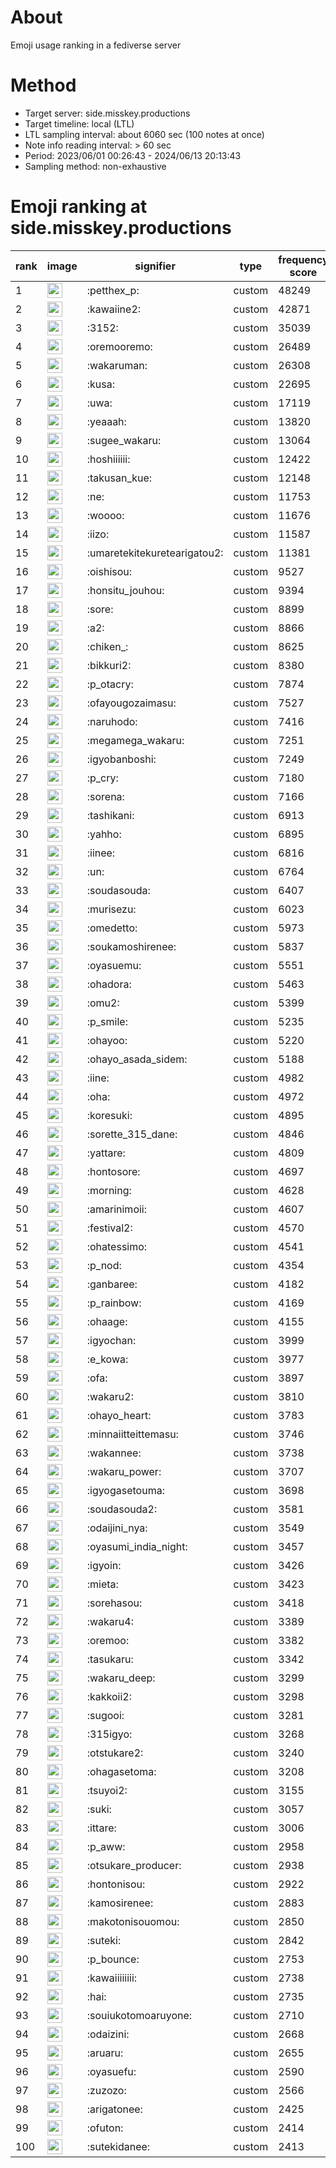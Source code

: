 # About
Emoji usage ranking in a fediverse server

# Method
- Target server: side.misskey.productions
- Target timeline: local (LTL)
- LTL sampling interval: about 6060 sec (100 notes at once)
- Note info reading interval: > 60 sec
- Period: 2023/06/01 00:26:43 - 2024/06/13 20:13:43 
- Sampling method: non-exhaustive

# Emoji ranking at side.misskey.productions

|rank|image|signifier|type|frequency score|
|----|----|----|----|----|
|1|<img height="24" src="https://side.misskey.productions/emoji/petthex_p.webp">|:petthex_p:|custom|48249|
|2|<img height="24" src="https://side.misskey.productions/emoji/kawaiine2.webp">|:kawaiine2:|custom|42871|
|3|<img height="24" src="https://side.misskey.productions/emoji/3152.webp">|:3152:|custom|35039|
|4|<img height="24" src="https://side.misskey.productions/emoji/oremooremo.webp">|:oremooremo:|custom|26489|
|5|<img height="24" src="https://side.misskey.productions/emoji/wakaruman.webp">|:wakaruman:|custom|26308|
|6|<img height="24" src="https://side.misskey.productions/emoji/kusa.webp">|:kusa:|custom|22695|
|7|<img height="24" src="https://side.misskey.productions/emoji/uwa.webp">|:uwa:|custom|17119|
|8|<img height="24" src="https://side.misskey.productions/emoji/yeaaah.webp">|:yeaaah:|custom|13820|
|9|<img height="24" src="https://side.misskey.productions/emoji/sugee_wakaru.webp">|:sugee_wakaru:|custom|13064|
|10|<img height="24" src="https://side.misskey.productions/emoji/hoshiiiiii.webp">|:hoshiiiiii:|custom|12422|
|11|<img height="24" src="https://side.misskey.productions/emoji/takusan_kue.webp">|:takusan_kue:|custom|12148|
|12|<img height="24" src="https://side.misskey.productions/emoji/ne.webp">|:ne:|custom|11753|
|13|<img height="24" src="https://side.misskey.productions/emoji/woooo.webp">|:woooo:|custom|11676|
|14|<img height="24" src="https://side.misskey.productions/emoji/iizo.webp">|:iizo:|custom|11587|
|15|<img height="24" src="https://side.misskey.productions/emoji/umaretekitekuretearigatou2.webp">|:umaretekitekuretearigatou2:|custom|11381|
|16|<img height="24" src="https://side.misskey.productions/emoji/oishisou.webp">|:oishisou:|custom|9527|
|17|<img height="24" src="https://side.misskey.productions/emoji/honsitu_jouhou.webp">|:honsitu_jouhou:|custom|9394|
|18|<img height="24" src="https://side.misskey.productions/emoji/sore.webp">|:sore:|custom|8899|
|19|<img height="24" src="https://side.misskey.productions/emoji/a2.webp">|:a2:|custom|8866|
|20|<img height="24" src="https://side.misskey.productions/emoji/chiken_.webp">|:chiken_:|custom|8625|
|21|<img height="24" src="https://side.misskey.productions/emoji/bikkuri2.webp">|:bikkuri2:|custom|8380|
|22|<img height="24" src="https://side.misskey.productions/emoji/p_otacry.webp">|:p_otacry:|custom|7874|
|23|<img height="24" src="https://side.misskey.productions/emoji/ofayougozaimasu.webp">|:ofayougozaimasu:|custom|7527|
|24|<img height="24" src="https://side.misskey.productions/emoji/naruhodo.webp">|:naruhodo:|custom|7416|
|25|<img height="24" src="https://side.misskey.productions/emoji/megamega_wakaru.webp">|:megamega_wakaru:|custom|7251|
|26|<img height="24" src="https://side.misskey.productions/emoji/igyobanboshi.webp">|:igyobanboshi:|custom|7249|
|27|<img height="24" src="https://side.misskey.productions/emoji/p_cry.webp">|:p_cry:|custom|7180|
|28|<img height="24" src="https://side.misskey.productions/emoji/sorena.webp">|:sorena:|custom|7166|
|29|<img height="24" src="https://side.misskey.productions/emoji/tashikani.webp">|:tashikani:|custom|6913|
|30|<img height="24" src="https://side.misskey.productions/emoji/yahho.webp">|:yahho:|custom|6895|
|31|<img height="24" src="https://side.misskey.productions/emoji/iinee.webp">|:iinee:|custom|6816|
|32|<img height="24" src="https://side.misskey.productions/emoji/un.webp">|:un:|custom|6764|
|33|<img height="24" src="https://side.misskey.productions/emoji/soudasouda.webp">|:soudasouda:|custom|6407|
|34|<img height="24" src="https://side.misskey.productions/emoji/murisezu.webp">|:murisezu:|custom|6023|
|35|<img height="24" src="https://side.misskey.productions/emoji/omedetto.webp">|:omedetto:|custom|5973|
|36|<img height="24" src="https://side.misskey.productions/emoji/soukamoshirenee.webp">|:soukamoshirenee:|custom|5837|
|37|<img height="24" src="https://side.misskey.productions/emoji/oyasuemu.webp">|:oyasuemu:|custom|5551|
|38|<img height="24" src="https://side.misskey.productions/emoji/ohadora.webp">|:ohadora:|custom|5463|
|39|<img height="24" src="https://side.misskey.productions/emoji/omu2.webp">|:omu2:|custom|5399|
|40|<img height="24" src="https://side.misskey.productions/emoji/p_smile.webp">|:p_smile:|custom|5235|
|41|<img height="24" src="https://side.misskey.productions/emoji/ohayoo.webp">|:ohayoo:|custom|5220|
|42|<img height="24" src="https://side.misskey.productions/emoji/ohayo_asada_sidem.webp">|:ohayo_asada_sidem:|custom|5188|
|43|<img height="24" src="https://side.misskey.productions/emoji/iine.webp">|:iine:|custom|4982|
|44|<img height="24" src="https://side.misskey.productions/emoji/oha.webp">|:oha:|custom|4972|
|45|<img height="24" src="https://side.misskey.productions/emoji/koresuki.webp">|:koresuki:|custom|4895|
|46|<img height="24" src="https://side.misskey.productions/emoji/sorette_315_dane.webp">|:sorette_315_dane:|custom|4846|
|47|<img height="24" src="https://side.misskey.productions/emoji/yattare.webp">|:yattare:|custom|4809|
|48|<img height="24" src="https://side.misskey.productions/emoji/hontosore.webp">|:hontosore:|custom|4697|
|49|<img height="24" src="https://side.misskey.productions/emoji/morning.webp">|:morning:|custom|4628|
|50|<img height="24" src="https://side.misskey.productions/emoji/amarinimoii.webp">|:amarinimoii:|custom|4607|
|51|<img height="24" src="https://side.misskey.productions/emoji/festival2.webp">|:festival2:|custom|4570|
|52|<img height="24" src="https://side.misskey.productions/emoji/ohatessimo.webp">|:ohatessimo:|custom|4541|
|53|<img height="24" src="https://side.misskey.productions/emoji/p_nod.webp">|:p_nod:|custom|4354|
|54|<img height="24" src="https://side.misskey.productions/emoji/ganbaree.webp">|:ganbaree:|custom|4182|
|55|<img height="24" src="https://side.misskey.productions/emoji/p_rainbow.webp">|:p_rainbow:|custom|4169|
|56|<img height="24" src="https://side.misskey.productions/emoji/ohaage.webp">|:ohaage:|custom|4155|
|57|<img height="24" src="https://side.misskey.productions/emoji/igyochan.webp">|:igyochan:|custom|3999|
|58|<img height="24" src="https://side.misskey.productions/emoji/e_kowa.webp">|:e_kowa:|custom|3977|
|59|<img height="24" src="https://side.misskey.productions/emoji/ofa.webp">|:ofa:|custom|3897|
|60|<img height="24" src="https://side.misskey.productions/emoji/wakaru2.webp">|:wakaru2:|custom|3810|
|61|<img height="24" src="https://side.misskey.productions/emoji/ohayo_heart.webp">|:ohayo_heart:|custom|3783|
|62|<img height="24" src="https://side.misskey.productions/emoji/minnaiitteittemasu.webp">|:minnaiitteittemasu:|custom|3746|
|63|<img height="24" src="https://side.misskey.productions/emoji/wakannee.webp">|:wakannee:|custom|3738|
|64|<img height="24" src="https://side.misskey.productions/emoji/wakaru_power.webp">|:wakaru_power:|custom|3707|
|65|<img height="24" src="https://side.misskey.productions/emoji/igyogasetouma.webp">|:igyogasetouma:|custom|3698|
|66|<img height="24" src="https://side.misskey.productions/emoji/soudasouda2.webp">|:soudasouda2:|custom|3581|
|67|<img height="24" src="https://side.misskey.productions/emoji/odaijini_nya.webp">|:odaijini_nya:|custom|3549|
|68|<img height="24" src="https://side.misskey.productions/emoji/oyasumi_india_night.webp">|:oyasumi_india_night:|custom|3457|
|69|<img height="24" src="https://side.misskey.productions/emoji/igyoin.webp">|:igyoin:|custom|3426|
|70|<img height="24" src="https://side.misskey.productions/emoji/mieta.webp">|:mieta:|custom|3423|
|71|<img height="24" src="https://side.misskey.productions/emoji/sorehasou.webp">|:sorehasou:|custom|3418|
|72|<img height="24" src="https://side.misskey.productions/emoji/wakaru4.webp">|:wakaru4:|custom|3389|
|73|<img height="24" src="https://side.misskey.productions/emoji/oremoo.webp">|:oremoo:|custom|3382|
|74|<img height="24" src="https://side.misskey.productions/emoji/tasukaru.webp">|:tasukaru:|custom|3342|
|75|<img height="24" src="https://side.misskey.productions/emoji/wakaru_deep.webp">|:wakaru_deep:|custom|3299|
|76|<img height="24" src="https://side.misskey.productions/emoji/kakkoii2.webp">|:kakkoii2:|custom|3298|
|77|<img height="24" src="https://side.misskey.productions/emoji/sugooi.webp">|:sugooi:|custom|3281|
|78|<img height="24" src="https://side.misskey.productions/emoji/315igyo.webp">|:315igyo:|custom|3268|
|79|<img height="24" src="https://side.misskey.productions/emoji/otstukare2.webp">|:otstukare2:|custom|3240|
|80|<img height="24" src="https://side.misskey.productions/emoji/ohagasetoma.webp">|:ohagasetoma:|custom|3208|
|81|<img height="24" src="https://side.misskey.productions/emoji/tsuyoi2.webp">|:tsuyoi2:|custom|3155|
|82|<img height="24" src="https://side.misskey.productions/emoji/suki.webp">|:suki:|custom|3057|
|83|<img height="24" src="https://side.misskey.productions/emoji/ittare.webp">|:ittare:|custom|3006|
|84|<img height="24" src="https://side.misskey.productions/emoji/p_aww.webp">|:p_aww:|custom|2958|
|85|<img height="24" src="https://side.misskey.productions/emoji/otsukare_producer.webp">|:otsukare_producer:|custom|2938|
|86|<img height="24" src="https://side.misskey.productions/emoji/hontonisou.webp">|:hontonisou:|custom|2922|
|87|<img height="24" src="https://side.misskey.productions/emoji/kamosirenee.webp">|:kamosirenee:|custom|2883|
|88|<img height="24" src="https://side.misskey.productions/emoji/makotonisouomou.webp">|:makotonisouomou:|custom|2850|
|89|<img height="24" src="https://side.misskey.productions/emoji/suteki.webp">|:suteki:|custom|2842|
|90|<img height="24" src="https://side.misskey.productions/emoji/p_bounce.webp">|:p_bounce:|custom|2753|
|91|<img height="24" src="https://side.misskey.productions/emoji/kawaiiiiiiii.webp">|:kawaiiiiiiii:|custom|2738|
|92|<img height="24" src="https://side.misskey.productions/emoji/hai.webp">|:hai:|custom|2735|
|93|<img height="24" src="https://side.misskey.productions/emoji/souiukotomoaruyone.webp">|:souiukotomoaruyone:|custom|2710|
|94|<img height="24" src="https://side.misskey.productions/emoji/odaizini.webp">|:odaizini:|custom|2668|
|95|<img height="24" src="https://side.misskey.productions/emoji/aruaru.webp">|:aruaru:|custom|2655|
|96|<img height="24" src="https://side.misskey.productions/emoji/oyasuefu.webp">|:oyasuefu:|custom|2590|
|97|<img height="24" src="https://side.misskey.productions/emoji/zuzozo.webp">|:zuzozo:|custom|2566|
|98|<img height="24" src="https://side.misskey.productions/emoji/arigatonee.webp">|:arigatonee:|custom|2425|
|99|<img height="24" src="https://side.misskey.productions/emoji/ofuton.webp">|:ofuton:|custom|2414|
|100|<img height="24" src="https://side.misskey.productions/emoji/sutekidanee.webp">|:sutekidanee:|custom|2413|
